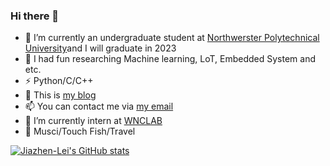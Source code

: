 ### Hi there 👋

<!--
**Jiazhen-Lei/Jiazhen-Lei** is a ✨ _special_ ✨ repository because its `README.md` (this file) appears on your GitHub profile.

Here are some ideas to get you started:

- 🤔 I’m looking for help with ...

- 😄 Pronouns: ...

-->
- 🔭 I’m currently an undergraduate student at [Northwerster Polytechnical University](http://www.nwpu.edu.cn/)and I will graduate in 2023
- 🌱 I had fun researching Machine learning, LoT, Embedded System and etc.
- ⚡ Python/C/C++
- 💬 This is [my blog](https://jiazhen-lei.github.io/)
- 📫 You can contact me via [my email](719098427@qq.com)
- 👯 I’m currently intern at [WNCLAB](http://www.wnclab.com/)
- 🏃 Musci/Touch Fish/Travel

[![Jiazhen-Lei's GitHub stats](https://github-readme-stats.vercel.app/api?username=Jiazhen-Lei&show_icons=true&theme=highcontrast)](https://github.com/Jiazhen-Lei/github-readme-stats)
